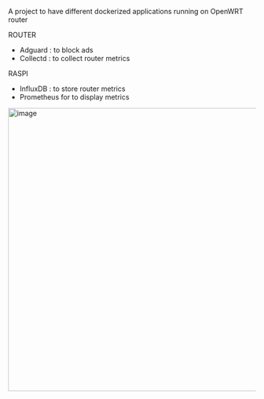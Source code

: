A project to have different dockerized applications running on OpenWRT router

ROUTER
* Adguard : to block ads
* Collectd : to collect router metrics

RASPI
* InfluxDB : to store router metrics
* Prometheus for to display metrics

<img width="578" alt="image" src="https://user-images.githubusercontent.com/44036625/220204692-baa551dc-7fa0-4af3-a3ae-87cd17cf01e2.png">
